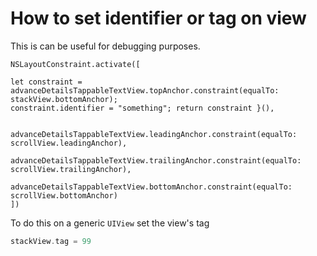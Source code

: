 # How to set identifier or tag on view

This is can be useful for debugging purposes.

```
NSLayoutConstraint.activate([

let constraint = advanceDetailsTappableTextView.topAnchor.constraint(equalTo: stackView.bottomAnchor);
constraint.identifier = "something"; return constraint }(),

            advanceDetailsTappableTextView.leadingAnchor.constraint(equalTo: scrollView.leadingAnchor),
            advanceDetailsTappableTextView.trailingAnchor.constraint(equalTo: scrollView.trailingAnchor),
            advanceDetailsTappableTextView.bottomAnchor.constraint(equalTo: scrollView.bottomAnchor)
])
```
To do this on a generic `UIView` set the view's tag

```swift
stackView.tag = 99
```
